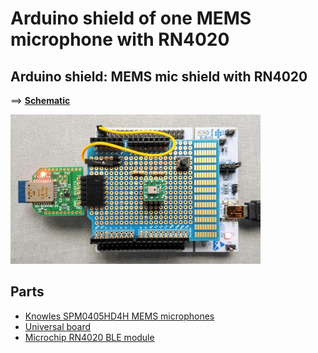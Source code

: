 # Arduino shield of one MEMS microphone with RN4020

## Arduino shield: MEMS mic shield with RN4020

==> **[Schematic](./mems_mic_board.pdf)**

<img src="./mems_mic_board_with_rn4020.jpg" width=400>

## Parts

- [Knowles SPM0405HD4H MEMS microphones](http://akizukidenshi.com/catalog/g/gM-05577/)
- [Universal board](http://akizukidenshi.com/catalog/g/gP-07555/)
- [Microchip RN4020 BLE module](http://akizukidenshi.com/catalog/g/gK-11102/)

